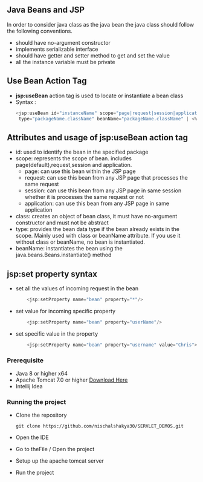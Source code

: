 ## Java Beans and JSP

In order to consider java class as the java bean the java class should follow the following conventions.

* should have no-argument constructor
* implements serializable interface
* should have getter and setter method to get and set the value
* all the instance variable must be private

## Use Bean Action Tag

* **jsp:useBean** action tag is used to locate or instantiate a bean class
* Syntax :
    ``` java
    <jsp:useBean id="instanceName" scope="page|request|session|application" class="packageName.className" 
     type="packageName.className" beanName="packageName.className" | <%= expression>></jsp:useBean>
    ```

## Attributes and usage of jsp:useBean action tag

* id: used to identify the bean in the specified package
* scope: represents the scope of bean. includes page(default),request,session and application.
    * page: can use this bean within the JSP page
    * request: can use this bean from any JSP page that processes the same request
    * session: can use this bean from any JSP page in same session whether it is processes the same request or not
    * application: can use this bean from any JSP page in same application
* class: creates an object of bean class, it must have no-argument constructor and must not be abstract
* type: provides the bean data type if the bean already exists in the scope. Mainly used with class or beanName
  attribute. If you use it without class or beanName, no bean is instantiated.
* beanName: instantiates the bean using the java.beans.Beans.instantiate() method

## jsp:set property syntax

* set all the values of incoming request in the bean
    ``` java
        <jsp:setProperty name="bean" property="*"/>
    ```

* set value for incoming specific property
    ``` java 
        <jsp:setProperty name="bean" property="userName"/>      
    ```

* set specific value in the property
    ``` java 
        <jsp:setProperty name="bean" property="username" value="Chris">

### Prerequisite

* Java 8 or higher x64
* Apache Tomcat 7.0 or higher [Download Here](https://tomcat.apache.org/download-70.cgi)
* Intellij Idea

### Running the project

* Clone the repository

  ``git clone https://github.com/nischalshakya30/SERVLET_DEMOS.git``

* Open the IDE

* Go to theFile / Open the project

* Setup up the apache tomcat server

* Run the project 


